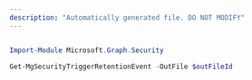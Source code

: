 ```yaml
---
description: "Automatically generated file. DO NOT MODIFY"
---
```


```powershell

Import-Module Microsoft.Graph.Security

Get-MgSecurityTriggerRetentionEvent -OutFile $outFileId

```